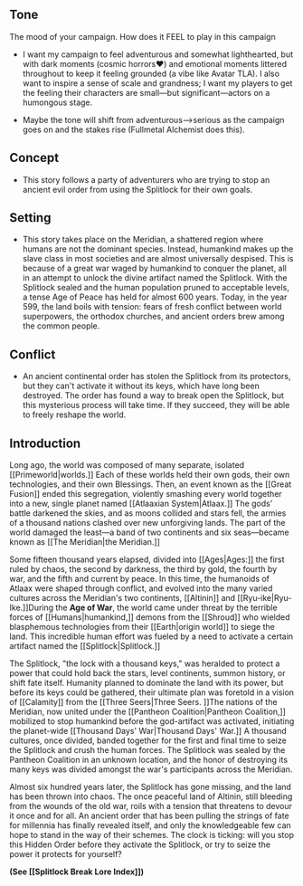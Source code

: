 ## Tone

The mood of your campaign. How does it FEEL to play in this campaign

- I want my campaign to feel adventurous and somewhat lighthearted, but with dark moments (cosmic horrors❤) and emotional moments littered throughout to keep it feeling grounded (a vibe like Avatar TLA). I also want to inspire a sense of scale and grandness; I want my players to get the feeling their characters are small—but significant—actors on a humongous stage.
    
- Maybe the tone will shift from adventurous—>serious as the campaign goes on and the stakes rise (Fullmetal Alchemist does this).
    

## Concept

- This story follows a party of adventurers who are trying to stop an ancient evil order from using the Splitlock for their own goals.

## Setting

- This story takes place on the Meridian, a shattered region where humans are not the dominant species. Instead, humankind makes up the slave class in most societies and are almost universally despised. This is because of a great war waged by humankind to conquer the planet, all in an attempt to unlock the divine artifact named the Splitlock. With the Splitlock sealed and the human population pruned to acceptable levels, a tense Age of Peace has held for almost 600 years. Today, in the year 599, the land boils with tension: fears of fresh conflict between world superpowers, the orthodox churches, and ancient orders brew among the common people.

## Conflict

- An ancient continental order has stolen the Splitlock from its protectors, but they can't activate it without its keys, which have long been destroyed. The order has found a way to break open the Splitlock, but this mysterious process will take time. If they succeed, they will be able to freely reshape the world.

## Introduction

Long ago, the world was composed of many separate, isolated [[Primeworld|worlds.]] Each of these worlds held their own gods, their own technologies, and their own Blessings. Then, an event known as the [[Great Fusion]] ended this segregation, violently smashing every world together into a new, single planet named [[Atlaaxian System|Atlaax.]] The gods’ battle darkened the skies, and as moons collided and stars fell, the armies of a thousand nations clashed over new unforgiving lands. The part of the world damaged the least—a band of two continents and six seas—became known as [[The Meridian|the Meridian.]]

Some fifteen thousand years elapsed, divided into [[Ages|Ages:]] the first ruled by chaos, the second by darkness, the third by gold, the fourth by war, and the fifth and current by peace. In this time, the humanoids of Atlaax were shaped through conflict, and evolved into the many varied cultures across the Meridian's two continents, [[Altinin]] and [[Ryu-ike|Ryu-Ike.]]During the **Age of War**, the world came under threat by the terrible forces of [[Humans|humankind,]] demons from the [[Shroud]] who wielded blasphemous technologies from their [[Earth|origin world]] to siege the land. This incredible human effort was fueled by a need to activate a certain artifact named the [[Splitlock|Splitlock.]]

The Splitlock, "the lock with a thousand keys," was heralded to protect a power that could hold back the stars, level continents, summon history, or shift fate itself. Humanity planned to dominate the land with its power, but before its keys could be gathered, their ultimate plan was foretold in a vision of [[Calamity]] from the [[Three Seers|Three Seers. ]]The nations of the Meridian, now united under the [[Pantheon Coalition|Pantheon Coalition,]] mobilized to stop humankind before the god-artifact was activated, initiating the planet-wide [[Thousand Days' War|Thousand Days' War.]] A thousand cultures, once divided, banded together for the first and final time to seize the Splitlock and crush the human forces. The Splitlock was sealed by the Pantheon Coalition in an unknown location, and the honor of destroying its many keys was divided amongst the war's participants across the Meridian.

Almost six hundred years later, the Splitlock has gone missing, and the land has been thrown into chaos. The once peaceful land of Altinin, still bleeding from the wounds of the old war, roils with a tension that threatens to devour it once and for all. An ancient order that has been pulling the strings of fate for millennia has finally revealed itself, and only the knowledgeable few can hope to stand in the way of their schemes. The clock is ticking: will you stop this Hidden Order before they activate the Splitlock, or try to seize the power it protects for yourself?

**(See [[Splitlock Break Lore Index]])**

